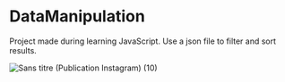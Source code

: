 # DataManipulation
Project made during learning JavaScript. Use a json file to filter and sort results.  

  
![Sans titre (Publication Instagram) (10)](https://github.com/user-attachments/assets/575dda33-e327-4367-9cca-bb3a86d14e14)
